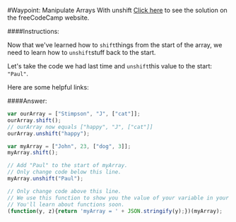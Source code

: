#Waypoint: Manipulate Arrays With unshift
<a href="http://freecodecamp.com/challenges/Waypoint:%20Manipulate%20Arrays%20With%20unshift?solution=var%20ourArray%20%3D%20%5B%22Stimpson%22%2C%20%22J%22%2C%20%5B%22cat%22%5D%5D%3B%0AourArray.shift()%3B%0A%2F%2F%20ourArray%20now%20equals%20%5B%22happy%22%2C%20%22J%22%2C%20%5B%22cat%22%5D%5D%0AourArray.unshift(%22happy%22)%3B%0A%0Avar%20myArray%20%3D%20%5B%22John%22%2C%2023%2C%20%5B%22dog%22%2C%203%5D%5D%3B%0AmyArray.shift()%3B%0A%0A%2F%2F%20Add%20%22Paul%22%20to%20the%20start%20of%20myArray.%0A%2F%2F%20Only%20change%20code%20below%20this%20line.%0AmyArray.unshift(%22Paul%22)%3B%0A%0A%2F%2F%20Only%20change%20code%20above%20this%20line.%0A%2F%2F%20We%20use%20this%20function%20to%20show%20you%20the%20value%20of%20your%20variable%20in%20your%20output%20box.%0A%2F%2F%20You%27ll%20learn%20about%20functions%20soon.%0A(function(y%2C%20z)%7Breturn%20%27myArray%20%3D%20%27%20%2B%20JSON.stringify(y)%3B%7D)(myArray)%3B%0A" target="_blank">Click here</a> to see the solution on the freeCodeCamp website.


####Instructions:
<p class="wrappable negative-10">Now that we&apos;ve learned how to <code>shift</code>things from the start of the array, we need to learn how to <code>unshift</code>stuff back to the start.</p><p class="wrappable negative-10">Let&apos;s take the code we had last time and <code>unshift</code>this value to the start: <code>&quot;Paul&quot;</code>.</p><div class="negative-bottom-margin-30"><div id="MDN-links"><p class="negative-10">Here are some helpful links:</p></div></div>


####Answer:
```javascript
var ourArray = ["Stimpson", "J", ["cat"]];
ourArray.shift();
// ourArray now equals ["happy", "J", ["cat"]]
ourArray.unshift("happy");

var myArray = ["John", 23, ["dog", 3]];
myArray.shift();

// Add "Paul" to the start of myArray.
// Only change code below this line.
myArray.unshift("Paul");

// Only change code above this line.
// We use this function to show you the value of your variable in your output box.
// You'll learn about functions soon.
(function(y, z){return 'myArray = ' + JSON.stringify(y);})(myArray);

```